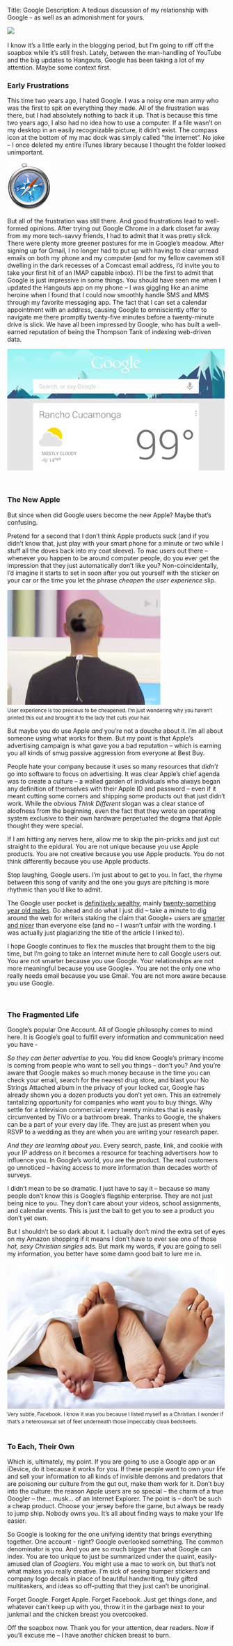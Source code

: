 Title: Google
Description: A tedious discussion of my relationship with Google - as well as an admonishment for yours.

![](http://cdn2.content.compendiumblog.com/import_uploads/f7176ceb-7dcd-4331-9da4-b2d7617fd453/4386e34e071d226ff65fc654942d3b1b/Google-Electric-Mash-e1273020305868.jpg)

I know it’s a little early in the blogging period, but I’m going to riff off the soapbox while it’s still fresh.  Lately, between the man-handling of YouTube and the big updates to Hangouts, Google has been taking a lot of my attention.  Maybe some context first.

### Early Frustrations
This time two years ago, I hated Google.  I was a noisy one man army who was the first to spit on everything they made.  All of the frustration was there, but I had absolutely nothing to back it up.  That is because this time two years ago, I also had no idea how to use a computer.  If a file wasn’t on my desktop in an easily recognizable picture, it didn’t exist.  The compass icon at the bottom of my mac dock was simply called “the internet”.  No joke – I once deleted my entire iTunes library because I thought the folder looked unimportant.

![You guys are doing it all wrong. The Internet is THIS one.](/static/img/safari.png)

But all of the frustration was still there.  And good frustrations lead to well-formed opinions.  After trying out Google Chrome in a dark closet far away from my more tech-savvy friends, I had to admit that it was pretty slick.  There were plenty more greener pastures for me in Google’s meadow.  After signing up for Gmail, I no longer had to put up with having to clear unread emails on both my phone and my computer (and for my fellow cavemen still dwelling in the dark recesses of a Comcast email address, I’d invite you to take your first hit of an IMAP capable inbox).  I’ll be the first to admit that Google is just impressive in some things.  You should have seen me when I updated the Hangouts app on my phone – I was giggling like an anime heroine when I found that I could now smoothly handle SMS and MMS through my favorite messaging app.  The fact that I can set a calendar appointment with an address, causing Google to omnisciently offer to navigate me there promptly twenty-five minutes before a twenty-minute drive is slick.  We have all been impressed by Google, who has built a well-earned reputation of being the Thompson Tank of indexing web-driven data.

![Google Now is like Siri – except it doesn’t repeat everything you say - you know - like an idiot.](/static/img/google-now.png)

<br>

### The New Apple
But since when did Google users become the new Apple?  Maybe that’s confusing.

Pretend for a second that I don’t think Apple products suck (and if you didn’t know that, just play with your smart phone for a minute or two while I stuff all the doves back into my coat sleeve).  To mac users out there – whenever you happen to be around computer people, do you ever get the impression that they just automatically don’t like you?  Non-coincidentally, I’d imagine it starts to set in soon after you out yourself with the sticker on your car or the time you let the phrase *cheapen the user experience* slip.

<div class="row">
    <div class="col-centered col-lg-6">
        <div class="thumbnail">
            <img src="/static/img/applehaircut.jpg">
            <div class="caption">
                <small>User experience is too precious to be cheapened.  I’m just wondering why you haven’t printed this out and brought it to the lady that cuts your hair.</small>
            </div>
        </div>
    </div>
</div>

But maybe you do use Apple *and* you’re not a douche about it.  I’m all about someone using what works for them.  But my point is that Apple’s advertising campaign is what gave you a bad reputation – which is earning you all kinds of smug passive aggression from everyone at Best Buy.

People hate your company because it uses so many resources that *didn’t* go into software to  focus on advertising.  It was clear Apple’s chief agenda was to create a culture – a walled garden of individuals who always began any definition of themselves with their Apple ID and password – even if it meant cutting some corners and shipping some products out that just didn’t work.  While the obvious *Think Different* slogan was a clear stance of aloofness from the beginning, even the fact that they wrote an operating system exclusive to their own hardware perpetuated the dogma that Apple thought they were special.

If I am hitting any nerves here, allow me to skip the pin-pricks and just cut straight to the epidural.  You are not unique because you use Apple products.  You are not creative because you use Apple products.  You do not think differently because you use Apple products.

Stop laughing, Google users.  I’m just about to get to you.  In fact, the rhyme between this song of vanity and the one you guys are pitching is more rhythmic than you’d like to admit.

The Google user pocket is [definitively wealthy](http://money.cnn.com/2013/08/20/technology/enterprise/google-states/), mainly [twenty-something year old males](http://www.jeffbullas.com/wp-content/uploads/2012/06/Google+-vs-Facebook.jpg).  Go ahead and do what I just did – take a minute to dig around the web for writers staking the claim that Google+ users are [smarter and nicer](http://www.businessinsider.com/google-users-just-nicer-2011-7) than everyone else (and no – I wasn’t unfair with the wording.  I was actually just plagiarizing the title of the article I linked to).

I hope Google continues to flex the muscles that brought them to the big time, but I’m going to take an Internet minute here to call Google users out.  You are not smarter because you use Google.  Your relationships are not more meaningful because you use Google+.  You are not the only one who really needs email because you use Gmail.  You are not more aware because you use Google.

<br>

### The Fragmented Life
Google’s popular One Account.  All of Google philosophy comes to mind here.  It is Google’s goal to fulfill every information and communication need you have -

*So they can better advertise to you*.  You did know Google’s primary income is coming from people who want to sell you things – don’t you?  And you’re aware that Google makes so much money because in the time you can check your email, search for the nearest drug store, and blast your No Strings Attached album in the privacy of your locked car, Google has already shown you a dozen products you don’t yet own.  This an extremely tantalizing opportunity for companies who want you to buy things.  Why settle for a television commercial every twenty minutes that is easily circumvented by TiVo or a bathroom break.  Thanks to Google, the shakers can be a part of your every day life.  They are just as present when you RSVP to a wedding as they are when you are writing your research paper.

*And they are learning about you*.  Every search, paste, link, and cookie with your IP address on it becomes a resource for teaching advertisers how to influence you.  In Google’s world, you are the product.  The real customers go unnoticed – having access to more information than decades worth of surveys.

I didn’t mean to be so dramatic.  I just have to say it – because so many people don’t know this is Google’s flagship enterprise.  They are not just being nice to you.  They don’t care about your videos, school assignments, and calendar events.  This is just the bait to get you to see a product you don’t yet own.

But I shouldn’t be so dark about it.  I actually don’t mind the extra set of eyes on my Amazon shopping if it means I don’t have to ever see one of those *hot, sexy Christian singles* ads.  But mark my words, if you are going to sell my information, you better have some damn good bait to lure me in.

<div class="row">
    <div class="col-centered col-lg-6">
        <div class="thumbnail">
            <img src="/static/img/bedfeet.jpg">
            <div class="caption">
                <small>Very subtle, Facebook. I know it was you because I listed myself as a Christian. I wonder if that’s a heterosexual set of feet underneath those impeccably clean bedsheets.</small>
            </div>
        </div>
    </div>
</div>

<br>

### To Each, Their Own
Which is, ultimately, my point.  If you are going to use a Google app or an iDevice, do it because it works for you.  If these people want to own your life and sell your information to all kinds of invisible demons and predators that are poisoning our culture from the gut out, make them work for it.  Don’t buy into the culture: the reason Apple users are so special – the charm of a true Googler – the… musk… of an Internet Explorer.  The point is – don’t be such a cheap product.  Choose your jersey before the game, but always be ready to jump ship.  Nobody owns you.  It’s all about finding ways to make your life easier.

So Google is looking for the one unifying identity that brings everything together.  One account - right?  Google overlooked something.  The common denominator is you.  And you are so much bigger than what Google can index.  You are too unique to just be summarized under the quaint, easily-amused clan of *Googlers*.  You might use a mac to work on, but that’s not what makes you really creative.  I’m sick of seeing bumper stickers and company logo decals in place of beautiful handwriting, truly gifted multitaskers, and ideas so off-putting that they just can’t be unoriginal.

Forget Google.  Forget Apple.  Forget Facebook.  Just get things done, and whatever can’t keep up with you, throw it in the garbage next to your junkmail and the chicken breast you overcooked.

Off the soapbox now.  Thank you for your attention, dear readers.  Now if you’ll excuse me – I have another chicken breast to burn.